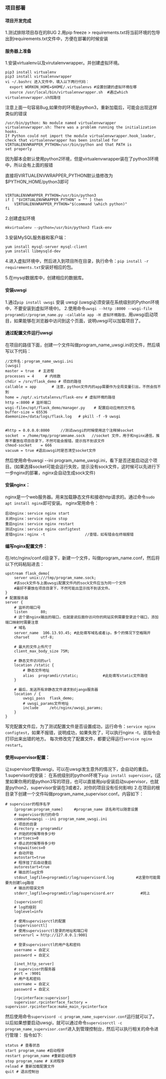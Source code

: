 ### 项目部署

#### 项目开发完成

1.测试排除项目存在的BUG
 2.用pip freeze > requirements.txt将当前环境的包导出到requirements.txt文件中，方便在部署的时候安装

#### 服务器上准备

1.安装virtualenv以及virutalenvwrapper。并创建虚拟环境。

```shell
pip3 install virtualenv
pip3 install virtualenvwrapper
vi ~/.bashrc 进入文件中，填入以下两行代码：
  export WORKON_HOME=$HOME/.virtualenvs #设置创建的虚拟环境在哪
  source /usr/local/bin/virtualenvwrapper.sh  #通过which virtualenvwrapper.sh找路径

```

注意上面一句容易Bug,如果你的环境是python3，重新加载后，可能会出现这样类似的错误

```shell
/usr/bin/python: No module named virtualenvwrapper
virtualenvwrapper.sh: There was a problem running the initialization hooks. 
If Python could not import the module virtualenvwrapper.hook_loader,
check that virtualenvwrapper has been installed for
VIRTUALENVWRAPPER_PYTHON=/usr/bin/python and that PATH is
set properly
```

因为脚本会默认使用python2环境，但是virtualenvwrapper装在了python3环境中，所以会有上面的报错

直接将VIRTUALENVWRAPPER_PYTHON默认值修改为$PYTHON_HOME/python3即可

```shell

VIRTUALENVWRAPPER_PYTHON=/usr/bin/python3
if [ "$VIRTUALENVWRAPPER_PYTHON" = "" ] then
    VIRTUALENVWRAPPER_PYTHON="$(command \which python)"
fi
```



2.创建虚拟环境

```shell
mkvirtualenv --python=/usr/bin/python3 flask-env
```

3.安装MySQL服务器和客户端：

```shell
yum install mysql-server mysql-client
yum install libmysqld-dev
```

4.进入虚拟环境中，然后进入到项目所在目录，执行命令：`pip install -r requirements.txt`安装好相应的包。

5.在mysql数据库中，创建相应的数据库。

#### 安装uwsgi

1.通过`pip install uwsgi` 安装 uwsgi (uwsgi必须安装在系统级别的Python环境中，不要安装到虚拟环境中)。
 2.使用命令`uwsgi --http :8000 --wsgi-file programdir/program_name.py -callable app -H 虚拟环境路径。`用uwsgi启动项目，如果能够在浏览器中访问到这个页面，说明uwsgi可以加载项目了。

#### 通过配置文件运行uwsgi

在项目的路径下面，创建一个文件叫做program_name_uwsgi.ini的文件，然后填写以下代码：

```shell
//文件名：program_name_uwsgi.ini
[uwsgi]
master = true  # 主进程
processes = 4     # 内核数
chdir = /srv/flask_demo # 项目的路径
callable = app       # 注意，python文件内的app需要作为全局变量引出，不然会找不到
home = /opt/.virtutalenvs/flask-env # 虚拟环境的路径
http =:8000 # 监听端口
wsgi-file=/opt/flask_demo/manager.py    # 配置启动应用的文件名
buffer-size = 65536
daemonize=/data/logs/flask.log   # pkill -f -9 uwsgi


#http = 0.0.0.0:8000     //测试uwsgi的时候使用这个注释掉socket
socket  = /home/tmp/programname.sock   //socket 文件，用于和nginx通信，推荐不要放在项目目录下，不然可能会报错，提示找不到该文件
chmod-socket    = 666
vacuum = true #退出uwsgi时是否清空socket文件

```

然后使用命令uwsgi --ini program_name_uwsgi.ini，看下是否还能启动这个项目。(如果选择socket可能会运行失败，提示没有sock文件，这时候可以先进行下一步nginx的部署，nginx会自动生成sock文件)

#### 安装nginx：

nginx是一个web服务器。用来加载静态文件和接收http请求的。通过命令`sudo apt install nginx`即可安装。
 nginx常用命令：

```shell
启动nginx：service nginx start
关闭nginx：service nginx stop
重启nginx：service nginx restart
测试nginx：service nginx configtest
差错nginx：nginx -t                  //查错，如有错会在终端报错
```

#### 编写nginx配置文件：

在/etc/nginx/conf.d目录下，新建一个文件，叫做program_name.conf，然后将以下代码粘贴进去：

```shell
upstream flask_demo{
    server unix:///tmp/program_name.sock; 
    #该sock文件与上面uwsgi配置文件内的sock文件应当为同一个文件
    #最好不要放在项目目录下，不然可能出显示找不到该文件。
}
# 配置服务器
server {
    # 监听的端口号
    listen      80;   
    # 这个是nginx输出的端口，也就是说后面你访问你的网站实例需要登录这个端口，添加端口映射时需要注意
    # 域名
    server_name  106.13.93.45; #此处填写域名或者ip，多个的情况下空格隔开
    charset     utf-8;

    # 最大的文件上传尺寸
    client_max_body_size 75M;

    # 静态文件访问的url
    location /static {
        # 静态文件地址
        alias  programdir/static;           #此处填写static文件路径
    }

    # 最后，发送所有非静态文件请求到django服务器
    location / {
        uwsgi_pass  flask_demo;
        # uwsgi_params文件地址
        include     /etc/nginx/uwsgi_params;
    }
}
```

写完配置文件后，为了测试配置文件是否设置成功，运行命令：`service nginx configtest`，如果不报错，说明成功，如果失败了，可以执行nginx -t，该指令会打印出来出错的地方。
 每次修改完了配置文件，都要记得运行`service nginx restart`。

#### 使用supervisor配置：

让supervisor管理uwsgi，可以在uwsgi发生意外的情况下，会自动的重启。
 1.supervisor的安装：
 在系统级别的python环境下`pip install supervisor`。(这里如果你用的是python3写的项目，也可以直接用pip安装启动supervisor，也就是python2，supervisor安装在3或者2，对你的项目没有任何影响)
 2.在项目的根目录下创建一个文件叫做program_name_supervisor.conf。内容如下：

```shell
# supervisor的程序名字
    [program:program_name]     #program_name 该名称可以随意设置
    # supervisor执行的命令
    command=uwsgi --ini program_name_uwsgi.ini
    # 项目的目录
    directory = programdir
    # 开始的时候等待多少秒
    startsecs=0
    # 停止的时候等待多少秒
    stopwaitsecs=0  
    # 自动开始
    autostart=true
    # 程序挂了后自动重启
    autorestart=true
    # 输出的log文件
    stdout_logfile=programdir/log/supervisord.log          #这里你可能需要先创建log路径
    # 输出的错误文件
    stderr_logfile=programdir/log/supervisord.err            #同上

    [supervisord]
    # log的级别
    loglevel=info

    # 使用supervisorctl的配置
    [supervisorctl]
    # 使用supervisorctl登录的地址和端口号
    serverurl = http://127.0.0.1:9001

    # 登录supervisorctl的用户名和密码
    username = 自定义
    password = 自定义

    [inet_http_server]
    # supervisor的服务器
    port = :9001
    # 用户名和密码
    username = 自定义
    password = 自定义

    [rpcinterface:supervisor]
    supervisor.rpcinterface_factory = supervisor.rpcinterface:make_main_rpcinterface
```

然后使用命令`supervisord -c program_name_supervisor.conf`运行就可以了。
 以后如果想要启动uwsgi，就可以通过命令`supervisorctl -c program_name_supervisor.conf`进入到管理控制台，然后可以执行相关的命令进行管理：
 指令如下:

```shell
status # 查看状态
start program_name #启动程序
restart program_name #重新启动程序
stop program_name # 关闭程序
reload # 重新加载配置文件
quit # 退出控制台
```